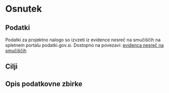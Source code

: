 <h1>Osnutek</h1>
<h2>Podatki</h2>
<p>Podatki za projektno nalogo so izvzeti iz evidence nesreč na smučiščih na spletnem portalu podatki.gov.si. Dostopno na povezavi: <a href='https://podatki.gov.si/dataset/evidenca-nesrec-na-smuciscih1'>evidenca nesreč na smučiščih</a></p>
<h2>Cilji</h2>
<h2>Opis podatkovne zbirke</h2>

